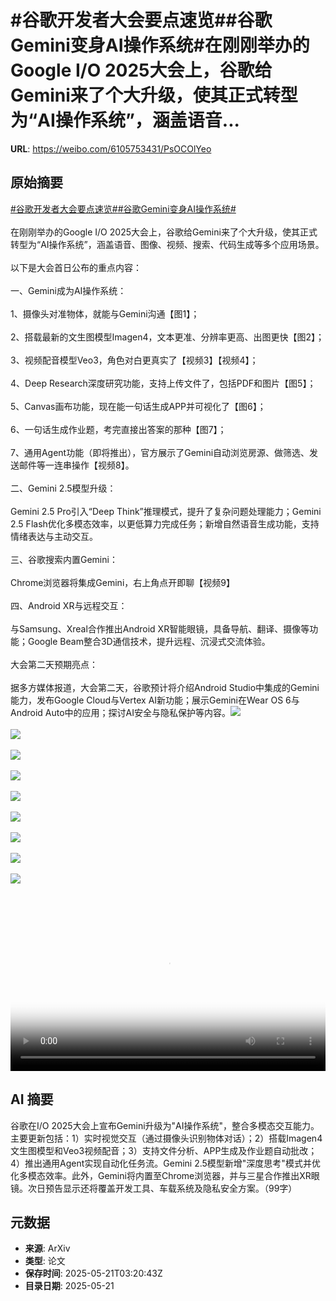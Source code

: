 # #谷歌开发者大会要点速览##谷歌Gemini变身AI操作系统#在刚刚举办的Google I/O 2025大会上，谷歌给Gemini来了个大升级，使其正式转型为“AI操作系统”，涵盖语音...

**URL**: https://weibo.com/6105753431/PsOCOlYeo

## 原始摘要

<a href="https://m.weibo.cn/search?containerid=231522type%3D1%26t%3D10%26q%3D%23%E8%B0%B7%E6%AD%8C%E5%BC%80%E5%8F%91%E8%80%85%E5%A4%A7%E4%BC%9A%E8%A6%81%E7%82%B9%E9%80%9F%E8%A7%88%23&amp;extparam=%23%E8%B0%B7%E6%AD%8C%E5%BC%80%E5%8F%91%E8%80%85%E5%A4%A7%E4%BC%9A%E8%A6%81%E7%82%B9%E9%80%9F%E8%A7%88%23" data-hide=""><span class="surl-text">#谷歌开发者大会要点速览#</span></a><a href="https://m.weibo.cn/search?containerid=231522type%3D1%26t%3D10%26q%3D%23%E8%B0%B7%E6%AD%8CGemini%E5%8F%98%E8%BA%ABAI%E6%93%8D%E4%BD%9C%E7%B3%BB%E7%BB%9F%23&amp;extparam=%23%E8%B0%B7%E6%AD%8CGemini%E5%8F%98%E8%BA%ABAI%E6%93%8D%E4%BD%9C%E7%B3%BB%E7%BB%9F%23" data-hide=""><span class="surl-text">#谷歌Gemini变身AI操作系统#</span></a><br><br>在刚刚举办的Google I/O 2025大会上，谷歌给Gemini来了个大升级，使其正式转型为“AI操作系统”，涵盖语音、图像、视频、搜索、代码生成等多个应用场景。<br><br>以下是大会首日公布的重点内容：<br><br>一、Gemini成为AI操作系统：<br><br>1、摄像头对准物体，就能与Gemini沟通【图1】；<br><br>2、搭载最新的文生图模型Imagen4，文本更准、分辨率更高、出图更快【图2】；<br><br>3、视频配音模型Veo3，角色对白更真实了【视频3】【视频4】；<br><br>4、Deep Research深度研究功能，支持上传文件了，包括PDF和图片【图5】；<br><br>5、Canvas画布功能，现在能一句话生成APP并可视化了【图6】；<br><br>6、一句话生成作业题，考完直接出答案的那种【图7】；<br><br>7、通用Agent功能（即将推出），官方展示了Gemini自动浏览房源、做筛选、发送邮件等一连串操作【视频8】。<br><br>二、Gemini 2.5模型升级： <br><br>Gemini 2.5 Pro引入“Deep Think”推理模式，提升了复杂问题处理能力；Gemini 2.5 Flash优化多模态效率，以更低算力完成任务；新增自然语音生成功能，支持情绪表达与主动交互。<br><br>三、谷歌搜索内置Gemini： <br><br>Chrome浏览器将集成Gemini，右上角点开即聊【视频9】<br><br>四、Android XR与远程交互：  <br><br>与Samsung、Xreal合作推出Android XR智能眼镜，具备导航、翻译、摄像等功能；Google Beam整合3D通信技术，提升远程、沉浸式交流体验。<br><br>大会第二天预期亮点：  <br><br>据多方媒体报道，大会第二天，谷歌预计将介绍Android Studio中集成的Gemini能力，发布Google Cloud与Vertex AI新功能；展示Gemini在Wear OS 6与Android Auto中的应用；探讨AI安全与隐私保护等内容。<img style="" src="https://tvax3.sinaimg.cn/large/006Fd7o3gy1i1mvicuw60g30m80ci4qu.gif" referrerpolicy="no-referrer"><br><br><img style="" src="https://tvax2.sinaimg.cn/large/006Fd7o3gy1i1mvicf0z2g30m80cie85.gif" referrerpolicy="no-referrer"><br><br><img style="" src="https://tvax2.sinaimg.cn/large/006Fd7o3ly1i1mvk6ouabj30zk0k0my9.jpg" referrerpolicy="no-referrer"><br><br><img style="" src="https://tvax2.sinaimg.cn/large/006Fd7o3ly1i1mvk3pfn1j30hs0a0aad.jpg" referrerpolicy="no-referrer"><br><br><img style="" src="https://tvax1.sinaimg.cn/large/006Fd7o3gy1i1mvi58h8dg30m80ci7wh.gif" referrerpolicy="no-referrer"><br><br><img style="" src="https://tvax2.sinaimg.cn/large/006Fd7o3gy1i1mvig8txig30m80cihe3.gif" referrerpolicy="no-referrer"><br><br><img style="" src="https://tvax2.sinaimg.cn/large/006Fd7o3gy1i1mvi65lnsg30m80cinpd.gif" referrerpolicy="no-referrer"><br><br><img style="" src="https://tvax3.sinaimg.cn/large/006Fd7o3ly1i1mvk7q8dtj30yi0jea9x.jpg" referrerpolicy="no-referrer"><br><br><img style="" src="https://tvax2.sinaimg.cn/large/006Fd7o3ly1i1mvk6v9vej30hs0a03yd.jpg" referrerpolicy="no-referrer"><br><br><br clear="both"><div style="clear: both"></div><video controls="controls" poster="https://tvax4.sinaimg.cn/orj480/006Fd7o3ly1i1mvk78uvnj30zk0k0my9.jpg" style="width: 100%"><source src="https://f.video.weibocdn.com/o0/aPgDPV5glx08opAvAUZW010412004rR80E010.mp4?label=mp4_720p&amp;template=1280x720.25.0&amp;ori=0&amp;ps=1CwnkDw1GXwCQx&amp;Expires=1747801052&amp;ssig=%2FqzlEP6ty0&amp;KID=unistore,video"><source src="https://f.video.weibocdn.com/o0/at97XLoQlx08opAvl3Pq010412002koh0E010.mp4?label=mp4_hd&amp;template=852x480.25.0&amp;ori=0&amp;ps=1CwnkDw1GXwCQx&amp;Expires=1747801052&amp;ssig=1ZE1cQAqwY&amp;KID=unistore,video"><source src="https://f.video.weibocdn.com/o0/yq3UXcqElx08opAvhOJG010412001v2d0E010.mp4?label=mp4_ld&amp;template=640x360.25.0&amp;ori=0&amp;ps=1CwnkDw1GXwCQx&amp;Expires=1747801052&amp;ssig=%2BzQHj38wLZ&amp;KID=unistore,video"><p>视频无法显示，请前往<a href="https://video.weibo.com/show?fid=1034%3A5168677289394193" target="_blank" rel="noopener noreferrer">微博视频</a>观看。</p></video>

## AI 摘要

谷歌在I/O 2025大会上宣布Gemini升级为"AI操作系统"，整合多模态交互能力。主要更新包括：1）实时视觉交互（通过摄像头识别物体对话）；2）搭载Imagen4文生图模型和Veo3视频配音；3）支持文件分析、APP生成及作业题自动批改；4）推出通用Agent实现自动化任务流。Gemini 2.5模型新增"深度思考"模式并优化多模态效率。此外，Gemini将内置至Chrome浏览器，并与三星合作推出XR眼镜。次日预告显示还将覆盖开发工具、车载系统及隐私安全方案。（99字）

## 元数据

- **来源**: ArXiv
- **类型**: 论文
- **保存时间**: 2025-05-21T03:20:43Z
- **目录日期**: 2025-05-21
